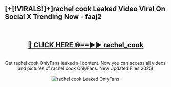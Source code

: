 <h2>[+[!VIRALS!]+]rachel cook Leaked Video Viral On Social X Trending Now - faaj2</h2>
<br>
<div align="center">
<h2><a href="https://libra.edu.pl?rachel_cook" rel="nofollow">🔴 CLICK HERE 🌐==►► rachel_cook</a></h2>
<br>
Get rachel cook OnlyFans leaked all content. Now you can access all videos and pictures of rachel cook OnlyFans. New Updated Files 2025!
<br>
<br>
<a href="https://libra.edu.pl?rachel_cook" rel="nofollow" data-target="animated-image.originalLink"><img src="https://i.ibb.co.com/WyWwxjT/player-gif2.gif" alt="rachel cook Leaked OnlyFans" style="max-width: 100%; display: inline-block;" data-target="animated-image.originalImage"></a>
</div>
<br>